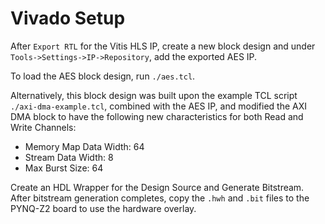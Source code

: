 # Vivado Setup

After `Export RTL` for the Vitis HLS IP, create a new block design and under `Tools->Settings->IP->Repository`, add the exported AES IP.

To load the AES block design, run `./aes.tcl`. 

Alternatively, this block design was built upon the example TCL script `./axi-dma-example.tcl`, combined with the AES IP, and modified the AXI DMA block to have the following new characteristics for both Read and Write Channels:
- Memory Map Data Width: 64
- Stream Data Width: 8
- Max Burst Size: 64

Create an HDL Wrapper for the Design Source and Generate Bitstream. After bitstream generation completes, copy the `.hwh` and `.bit` files to the PYNQ-Z2 board to use the hardware overlay.
